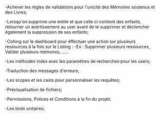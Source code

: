 -Achever les règles de validations pour l'unicité des Mémoires soutenus et des Livres;

-Lorsqu'on supprime une entité et que celle ci contient des enfants, retourner un avertissement au user avant de le supprimer et déclencher également la suppression de ses enfants;

-Cohing sur le dashboard pour éffectuer une action sur plusieurs ressources à la fois sur le Listing : 
-Ex : Supprimer plusieurs ressources, Valider plusieurs mémoires, .....

-Les méthodes index avec les paramètres de recherches pour les users;

-Traduction des messages d'erreurs;

-Les scopes et les casts pour personnaliser les requêtes;

-Prévisualisation de fichiers;

-Permissions, Polices et Conditions à la fin du projet;

-Les tests unitaires;
